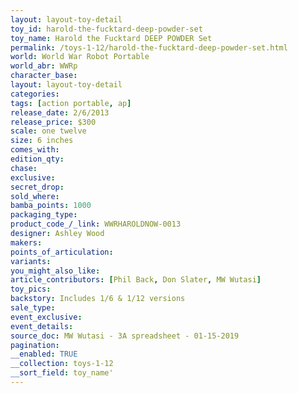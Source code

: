 ```yaml
---
layout: layout-toy-detail 
toy_id: harold-the-fucktard-deep-powder-set
toy_name: Harold the Fucktard DEEP POWDER Set
permalink: /toys-1-12/harold-the-fucktard-deep-powder-set.html
world: World War Robot Portable
world_abr: WWRp
character_base: 
layout: layout-toy-detail
categories: 
tags: [action portable, ap] 
release_date: 2/6/2013
release_price: $300 
scale: one twelve
size: 6 inches
comes_with: 
edition_qty: 
chase: 
exclusive: 
secret_drop: 
sold_where: 
bamba_points: 1000
packaging_type: 
product_code_/_link: WWRHAROLDNOW-0013
designer: Ashley Wood
makers: 
points_of_articulation: 
variants: 
you_might_also_like: 
article_contributors: [Phil Back, Don Slater, MW Wutasi]
toy_pics: 
backstory: Includes 1/6 & 1/12 versions
sale_type: 
event_exclusive: 
event_details: 
source_doc: MW Wutasi - 3A spreadsheet - 01-15-2019
pagination: 
__enabled: TRUE
__collection: toys-1-12
__sort_field: toy_name'
---
```

